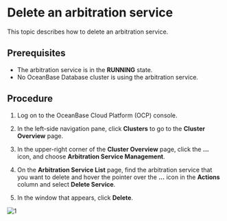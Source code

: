 # Delete an arbitration service

This topic describes how to delete an arbitration service.

## Prerequisites

* The arbitration service is in the **RUNNING** state.
* No OceanBase Database cluster is using the arbitration service.

## Procedure

1. Log on to the OceanBase Cloud Platform (OCP) console.

2. In the left-side navigation pane, click **Clusters** to go to the **Cluster Overview** page.

3. In the upper-right corner of the **Cluster Overview** page, click the **...** icon, and choose **Arbitration Service Management**.

4. On the **Arbitration Service List** page, find the arbitration service that you want to delete and hover the pointer over the **...** icon in the **Actions** column and select **Delete Service**.

5. In the window that appears, click **Delete**.

![1](https://obbusiness-private.oss-cn-shanghai.aliyuncs.com/doc/img/ocp/410/%E5%88%A0%E9%99%A4%E4%BB%B2%E8%A3%81%E6%9C%8D%E5%8A%A1.png)
